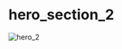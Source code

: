 # hero_section_2

![hero_2](https://user-images.githubusercontent.com/30311763/104121191-72a13500-5362-11eb-8868-a33b540d2e1e.jpg)
